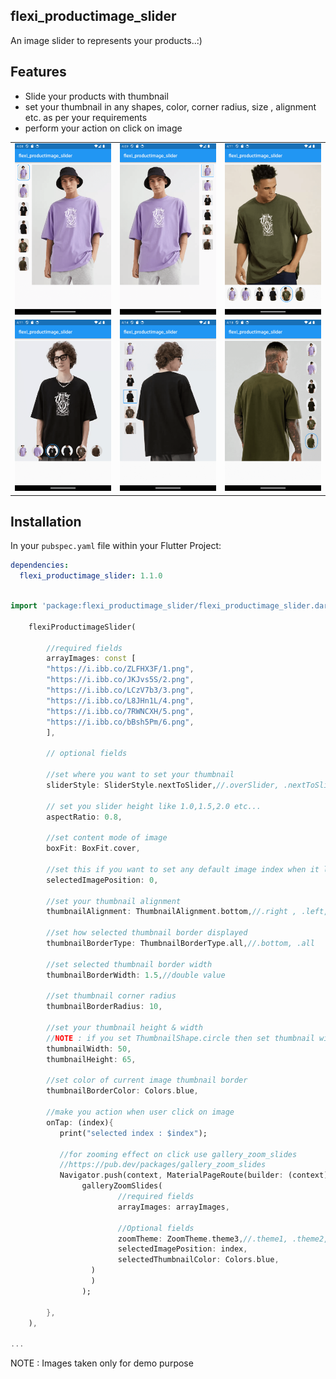 ## flexi_productimage_slider

 An image slider to represents your products..:)

## Features

 - Slide your products with thumbnail 
 - set your thumbnail in any shapes, color, corner radius, size , alignment etc. as per your requirements
 - perform your action on click on image

<table>
   <tr>
      <td>
         <img width="250px" src="https://raw.githubusercontent.com/Dharini17/flexi_productimage_slider/master/assets/1.png">
      </td>   
        <td>
         <img width="250px" src="https://raw.githubusercontent.com/Dharini17/flexi_productimage_slider/master/assets/2.png">
      </td> 
        <td>
         <img width="250px" src="https://raw.githubusercontent.com/Dharini17/flexi_productimage_slider/master/assets/3.png">
      </td> 
    </tr>
  <tr>
      <td>
         <img width="250px" src="https://raw.githubusercontent.com/Dharini17/flexi_productimage_slider/master/assets/4.png">
      </td>   
        <td>
         <img width="250px" src="https://raw.githubusercontent.com/Dharini17/flexi_productimage_slider/master/assets/5.png">
      </td> 
        <td>
         <img width="250px" src="https://raw.githubusercontent.com/Dharini17/flexi_productimage_slider/master/assets/6.png">
      </td> 
    </tr> 
</table>

## Installation

  In your `pubspec.yaml` file within your Flutter Project:

```yaml
dependencies:
  flexi_productimage_slider: 1.1.0
```

```dart

import 'package:flexi_productimage_slider/flexi_productimage_slider.dart';

    flexiProductimageSlider(
    
        //required fields
        arrayImages: const [
        "https://i.ibb.co/ZLFHX3F/1.png",
        "https://i.ibb.co/JKJvs5S/2.png",
        "https://i.ibb.co/LCzV7b3/3.png",
        "https://i.ibb.co/L8JHn1L/4.png",
        "https://i.ibb.co/7RWNCXH/5.png",
        "https://i.ibb.co/bBsh5Pm/6.png",
        ],
        
        // optional fields
        
        //set where you want to set your thumbnail
        sliderStyle: SliderStyle.nextToSlider,//.overSlider, .nextToSlider
        
        // set you slider height like 1.0,1.5,2.0 etc...
        aspectRatio: 0.8,
        
        //set content mode of image
        boxFit: BoxFit.cover,

        //set this if you want to set any default image index when it loads
        selectedImagePosition: 0,
        
        //set your thumbnail alignment 
        thumbnailAlignment: ThumbnailAlignment.bottom,//.right , .left, .bottom

        //set how selected thumbnail border displayed
        thumbnailBorderType: ThumbnailBorderType.all,//.bottom, .all

        //set selected thumbnail border width
        thumbnailBorderWidth: 1.5,//double value
        
        //set thumbnail corner radius
        thumbnailBorderRadius: 10,
        
        //set your thumbnail height & width
        //NOTE : if you set ThumbnailShape.circle then set thumbnail width height same
        thumbnailWidth: 50,
        thumbnailHeight: 65,
        
        //set color of current image thumbnail border
        thumbnailBorderColor: Colors.blue,
        
        //make you action when user click on image
        onTap: (index){
           print("selected index : $index");

           //for zooming effect on click use gallery_zoom_slides
           //https://pub.dev/packages/gallery_zoom_slides
           Navigator.push(context, MaterialPageRoute(builder: (context)=>
                galleryZoomSlides(                
                        //required fields
                        arrayImages: arrayImages,
                        
                        //Optional fields
                        zoomTheme: ZoomTheme.theme3,//.theme1, .theme2, .theme3
                        selectedImagePosition: index,
                        selectedThumbnailColor: Colors.blue,
                  )
                  )
                );
           
        },
    ),

...


```
NOTE : Images taken only for demo purpose
